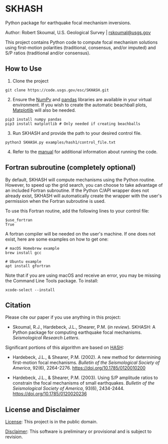 # SKHASH

Python package for earthquake focal mechanism inversions.

Author: Robert Skoumal, U.S. Geological Survey | rskoumal@usgs.gov

This project contains Python code to compute focal mechanism solutions using first-motion polarities (traditional, consensus, and/or imputed) and S/P ratios (traditional and/or consensus).

## How to Use
1. Clone the project
```
git clone https://code.usgs.gov/esc/SKHASH.git
```
2. Ensure the [NumPy](https://numpy.org) and [pandas](https://pandas.pydata.org) libraries are available in your virtual environment. If you wish to create the automatic beachball plots, [Matplotlib](https://matplotlib.org) will also be needed.
```
pip3 install numpy pandas
pip3 install matplotlib # Only needed if creating beachballs
```
3. Run SKHASH and provide the path to your desired control file.
```
python3 SKHASH.py examples/hash1/control_file.txt
```
4. Refer to the [manual](https://code.usgs.gov/esc/SKHASH/-/blob/main/SKHASH_manual.pdf) for additional information about running the code.

## Fortran subroutine (completely optional)
By default, SKHASH will compute mechanisms using the Python routine. However, to speed up the grid search, you can choose to take advantage of an included Fortran subroutine. If the Python C/API wrapper does not already exist, SKHASH will automatically create the wrapper with the user's permission when the Fortran subroutine is used.

To use this Fortran routine, add the following lines to your control file:
```
$use_fortran
True
```

A fortran compiler will be needed on the user's machine. If one does not exist, here are some examples on how to get one:
```
# macOS Homebrew example
brew install gcc

# Ubuntu example
apt install gfortran
```

Note that if you are using macOS and receive an error, you may be missing the Command Line Tools package. To install:
```
xcode-select --install
```

## Citation
Please cite our paper if you use anything in this project:

- Skoumal, R.J., Hardebeck, J.L., Shearer, P.M. (_in review_). SKHASH: A Python package for computing earthquake focal mechanisms. _Seismological Research Letters_.

Significant portions of this algorithm are based on [HASH](https://www.usgs.gov/node/279393):

- Hardebeck, J.L., & Shearer, P.M. (2002). A new method for determining first-motion focal mechanisms. _Bulletin of the Seismological Society of America_, 92(6), 2264-2276. https://doi.org/10.1785/0120010200

- Hardebeck, J.L., & Shearer, P.M. (2003). Using S/P amplitude ratios to constrain the focal mechanisms of small earthquakes. _Bulletin of the Seismological Society of America_, 93(6), 2434-2444. https://doi.org/10.1785/0120020236

## License and Disclaimer
[License](https://code.usgs.gov/esc/SKHASH/-/blob/main/LICENSE.md): This project is in the public domain.

[Disclaimer](https://code.usgs.gov/esc/SKHASH/-/blob/main/DISCLAIMER.md): This software is preliminary or provisional and is subject to revision.
